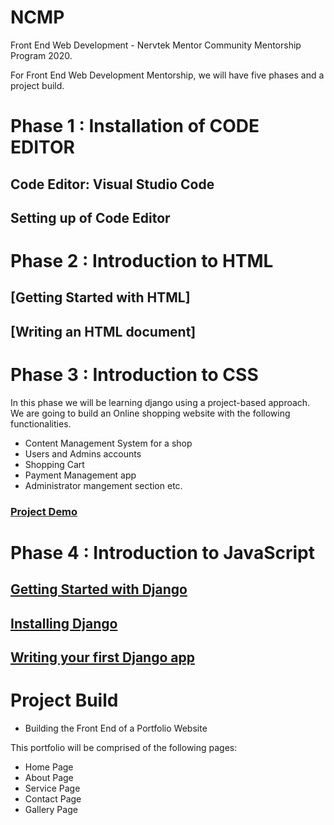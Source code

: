 # NCMP
 Front End Web Development - Nervtek Mentor Community Mentorship Program 2020.
 
For Front End Web Development Mentorship, we will have five phases and a project build. 
# Phase 1 : Installation of CODE EDITOR
## Code Editor: Visual Studio Code
## Setting up of Code Editor

# Phase 2 : Introduction to HTML
## [Getting Started with HTML] 
## [Writing an HTML document]

# Phase 3 : Introduction to CSS
In this phase we will be learning django using a project-based approach. We are going to build an Online shopping website with the following functionalities.
- Content Management System for a shop
- Users and Admins accounts
- Shopping Cart
- Payment Management app
- Administrator mangement section etc.
### [ Project Demo ](https://itzomen.pythonanywhere.com/)

# Phase 4 : Introduction to JavaScript 
## [Getting Started with Django](https://docs.djangoproject.com/en/3.1/intro/)
## [Installing Django](https://docs.djangoproject.com/en/3.1/intro/install/)
## [Writing your first Django app](https://docs.djangoproject.com/en/3.1/intro/tutorial01/)

# Project Build
- Building the Front End of a Portfolio Website

This portfolio will be comprised of the following pages:
* Home Page
* About Page
* Service Page
* Contact Page
* Gallery Page

